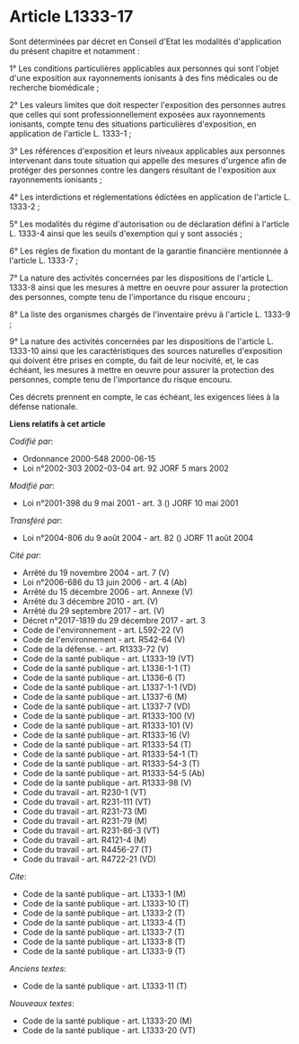 # Article L1333-17

Sont déterminées par décret en Conseil d'Etat les modalités d'application du présent chapitre et notamment :

1° Les conditions particulières applicables aux personnes qui sont l'objet d'une exposition aux rayonnements ionisants à des
fins médicales ou de recherche biomédicale ;

2° Les valeurs limites que doit respecter l'exposition des personnes autres que celles qui sont professionnellement exposées
aux rayonnements ionisants, compte tenu des situations particulières d'exposition, en application de l'article L. 1333-1 ;

3° Les références d'exposition et leurs niveaux applicables aux personnes intervenant dans toute situation qui appelle des
mesures d'urgence afin de protéger des personnes contre les dangers résultant de l'exposition aux rayonnements ionisants ;

4° Les interdictions et réglementations édictées en application de l'article L. 1333-2 ;

5° Les modalités du régime d'autorisation ou de déclaration défini à l'article L. 1333-4 ainsi que les seuils d'exemption qui
y sont associés ;

6° Les règles de fixation du montant de la garantie financière mentionnée à l'article L. 1333-7 ;

7° La nature des activités concernées par les dispositions de l'article L. 1333-8 ainsi que les mesures à mettre en oeuvre
pour assurer la protection des personnes, compte tenu de l'importance du risque encouru ;

8° La liste des organismes chargés de l'inventaire prévu à l'article L. 1333-9 ;

9° La nature des activités concernées par les dispositions de l'article L. 1333-10 ainsi que les caractéristiques des sources
naturelles d'exposition qui doivent être prises en compte, du fait de leur nocivité, et, le cas échéant, les mesures à mettre
en oeuvre pour assurer la protection des personnes, compte tenu de l'importance du risque encouru.

Ces décrets prennent en compte, le cas échéant, les exigences liées à la défense nationale.

**Liens relatifs à cet article**

_Codifié par_:

  - Ordonnance 2000-548 2000-06-15
  - Loi n°2002-303 2002-03-04 art. 92 JORF 5 mars 2002

_Modifié par_:

  - Loi n°2001-398 du 9 mai 2001 - art. 3 () JORF 10 mai 2001

_Transféré par_:

  - Loi n°2004-806 du 9 août 2004 - art. 82 () JORF 11 août 2004

_Cité par_:

  - Arrêté du 19 novembre 2004 - art. 7 (V)
  - Loi n°2006-686 du 13 juin 2006 - art. 4 (Ab)
  - Arrêté du 15 décembre 2006 - art. Annexe (V)
  - Arrêté du 3 décembre 2010 - art. (V)
  - Arrêté du 29 septembre 2017 - art. (V)
  - Décret n°2017-1819 du 29 décembre 2017 - art. 3
  - Code de l'environnement - art. L592-22 (V)
  - Code de l'environnement - art. R542-64 (V)
  - Code de la défense. - art. R1333-72 (V)
  - Code de la santé publique - art. L1333-19 (VT)
  - Code de la santé publique - art. L1336-1-1 (T)
  - Code de la santé publique - art. L1336-6 (T)
  - Code de la santé publique - art. L1337-1-1 (VD)
  - Code de la santé publique - art. L1337-6 (M)
  - Code de la santé publique - art. L1337-7 (VD)
  - Code de la santé publique - art. R1333-100 (V)
  - Code de la santé publique - art. R1333-101 (V)
  - Code de la santé publique - art. R1333-16 (V)
  - Code de la santé publique - art. R1333-54 (T)
  - Code de la santé publique - art. R1333-54-1 (T)
  - Code de la santé publique - art. R1333-54-3 (T)
  - Code de la santé publique - art. R1333-54-5 (Ab)
  - Code de la santé publique - art. R1333-98 (V)
  - Code du travail - art. R230-1 (VT)
  - Code du travail - art. R231-111 (VT)
  - Code du travail - art. R231-73 (M)
  - Code du travail - art. R231-79 (M)
  - Code du travail - art. R231-86-3 (VT)
  - Code du travail - art. R4121-4 (M)
  - Code du travail - art. R4456-27 (T)
  - Code du travail - art. R4722-21 (VD)

_Cite_:

  - Code de la santé publique - art. L1333-1 (M)
  - Code de la santé publique - art. L1333-10 (T)
  - Code de la santé publique - art. L1333-2 (T)
  - Code de la santé publique - art. L1333-4 (T)
  - Code de la santé publique - art. L1333-7 (T)
  - Code de la santé publique - art. L1333-8 (T)
  - Code de la santé publique - art. L1333-9 (T)

_Anciens textes_:

  - Code de la santé publique - art. L1333-11 (T)

_Nouveaux textes_:

  - Code de la santé publique - art. L1333-20 (M)
  - Code de la santé publique - art. L1333-20 (VT)
